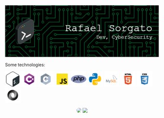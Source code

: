 ![Header](./icons/github-header-image.png)

Some technologies:

<p align='left'>
<img src="https://github.com/rafaelsorgato/rafaelsorgato/blob/main/icons/programming%20languages/bash.svg" height="50" width="50" />
<img src="https://github.com/rafaelsorgato/rafaelsorgato/blob/main/icons/programming%20languages/c%23.svg" height="50" width="50" /> 
<img src="https://github.com/rafaelsorgato/rafaelsorgato/blob/main/icons/programming%20languages/c.svg" height="50" width="50" /> 
<img src="https://github.com/rafaelsorgato/rafaelsorgato/blob/main/icons/programming%20languages/javascript.svg" height="50" width="50" /> 
<img src="https://github.com/rafaelsorgato/rafaelsorgato/blob/main/icons/programming%20languages/php.png" height="50" width="50" /> 
<img src="https://github.com/rafaelsorgato/rafaelsorgato/blob/main/icons/programming%20languages/python.svg" height="50" width="50" /> 
<img src="https://github.com/rafaelsorgato/rafaelsorgato/blob/main/icons/databases/mysql.svg" height="50" width="50" /> 
 <img src="https://github.com/rafaelsorgato/rafaelsorgato/blob/main/icons/others/html.svg" height="50" width="50" /> 
 <img src="https://github.com/rafaelsorgato/rafaelsorgato/blob/main/icons/others/css.svg" height="50" width="50" /> 
 <img src="https://github.com/rafaelsorgato/rafaelsorgato/blob/main/icons/others/json.svg" height="50" width="50" /> 
</p>



<div align="center"> 
<a href="https://www.linkedin.com/in/rafaelsorgato/" target="_blank"><img src="https://img.shields.io/badge/-LinkedIn-%230077B5?style=for-the-badge&logo=linkedin&logoColor=white" style="border-radius: 30px" target="_blank"></a> 
<img width=30px src="https://thumbs.gfycat.com/AggravatingSameHarborseal-size_restricted.gif">
 </div>

